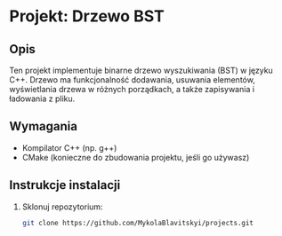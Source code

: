 # Projekt: Drzewo BST

## Opis

Ten projekt implementuje binarne drzewo wyszukiwania (BST) w języku C++. Drzewo ma funkcjonalność dodawania, usuwania elementów, wyświetlania drzewa w różnych porządkach, a także zapisywania i ładowania z pliku.

## Wymagania

- Kompilator C++ (np. g++)
- CMake (konieczne do zbudowania projektu, jeśli go używasz)

## Instrukcje instalacji

1. Sklonuj repozytorium:

   ```bash
   git clone https://github.com/MykolaBlavitskyi/projects.git
